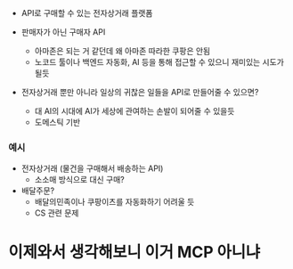 - API로 구매할 수 있는 전자상거래 플랫폼
- 판매자가 아닌 구매자 API
	- 아마존은 되는 거 같던데 왜 아마존 따라한 쿠팡은 안됨
	- 노코드 툴이나 백엔드 자동화, AI 등을 통해 접근할 수 있으니 재미있는 시도가 될듯

- 전자상거래 뿐만 아니라 일상의 귀찮은 일들을 API로 만들어줄 수 있으면?
	- 대 AI의 시대에 AI가 세상에 관여하는 손발이 되어줄 수 있을듯
	- 도메스틱 기반

### 예시

- 전자상거래 (물건을 구매해서 배송하는 API)
	- 소소매 방식으로 대신 구매?
- 배달주문?
	- 배달의민족이나 쿠팡이츠를 자동화하기 어려울 듯
	- CS 관련 문제

# 이제와서 생각해보니 이거 MCP 아니냐